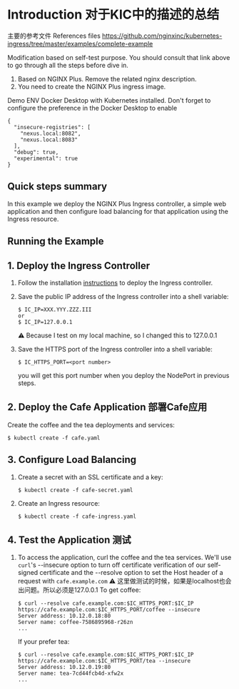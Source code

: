 # Introduction 对于KIC中的描述的总结

主要的参考文件
References files
https://github.com/nginxinc/kubernetes-ingress/tree/master/examples/complete-example

Modification based on self-test purpose. You should consult that link above to go through all the steps before dive in.
1. Based on NGINX Plus. Remove the related nginx description.
2. You need to create the NGINX Plus ingress image.

Demo ENV
Docker Desktop with Kubernetes installed.
Don't forget to configure the preference in the Docker Desktop to enable

```
{
  "insecure-registries": [
    "nexus.local:8082",
    "nexus.local:8083"
  ],
  "debug": true,
  "experimental": true
}
```

## Quick steps summary

In this example we deploy the NGINX Plus Ingress controller, a simple web application and then configure load balancing for that application using the Ingress resource.

## Running the Example

## 1. Deploy the Ingress Controller

1. Follow the installation [instructions](https://docs.nginx.com/nginx-ingress-controller/installation/installation-with-manifests/) to deploy the Ingress controller.

2. Save the public IP address of the Ingress controller into a shell variable:
    ```
    $ IC_IP=XXX.YYY.ZZZ.III
    or
    $ IC_IP=127.0.0.1
    ```
    ⚠️ Because I test on my local machine, so I changed this to 127.0.0.1
3. Save the HTTPS port of the Ingress controller into a shell variable:
    ```
    $ IC_HTTPS_PORT=<port number>
    ```
    you will get this port number when you deploy the NodePort in previous steps.

## 2. Deploy the Cafe Application 部署Cafe应用

Create the coffee and the tea deployments and services:
```
$ kubectl create -f cafe.yaml
```

## 3. Configure Load Balancing

1. Create a secret with an SSL certificate and a key:
    ```
    $ kubectl create -f cafe-secret.yaml
    ```

2. Create an Ingress resource:
    ```
    $ kubectl create -f cafe-ingress.yaml
    ```

## 4. Test the Application 测试

1. To access the application, curl the coffee and the tea services. We'll use ```curl```'s --insecure option to turn off certificate verification of our self-signed
certificate and the --resolve option to set the Host header of a request with ```cafe.example.com```
    ⚠️ 这里做测试的时候，如果是localhost也会出问题。所以必须是127.0.0.1
    To get coffee:
    ```
    $ curl --resolve cafe.example.com:$IC_HTTPS_PORT:$IC_IP https://cafe.example.com:$IC_HTTPS_PORT/coffee --insecure
    Server address: 10.12.0.18:80
    Server name: coffee-7586895968-r26zn
    ...
    ```
    If your prefer tea:
    ```
    $ curl --resolve cafe.example.com:$IC_HTTPS_PORT:$IC_IP https://cafe.example.com:$IC_HTTPS_PORT/tea --insecure
    Server address: 10.12.0.19:80
    Server name: tea-7cd44fcb4d-xfw2x
    ...
    ```
